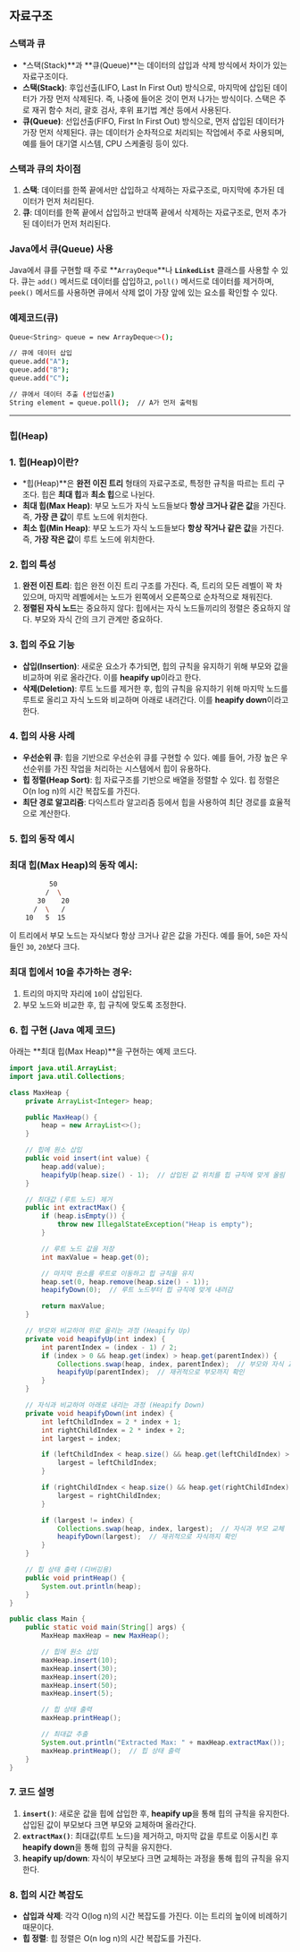 ## 자료구조

### 스택과 큐

- *스택(Stack)**과 **큐(Queue)**는 데이터의 삽입과 삭제 방식에서 차이가 있는 자료구조이다.
- **스택(Stack)**: 후입선출(LIFO, Last In First Out) 방식으로, 마지막에 삽입된 데이터가 가장 먼저 삭제된다. 즉, 나중에 들어온 것이 먼저 나가는 방식이다. 스택은 주로 재귀 함수 처리, 괄호 검사, 후위 표기법 계산 등에서 사용된다.
- **큐(Queue)**: 선입선출(FIFO, First In First Out) 방식으로, 먼저 삽입된 데이터가 가장 먼저 삭제된다. 큐는 데이터가 순차적으로 처리되는 작업에서 주로 사용되며, 예를 들어 대기열 시스템, CPU 스케줄링 등이 있다.

### 스택과 큐의 차이점

1. **스택**: 데이터를 한쪽 끝에서만 삽입하고 삭제하는 자료구조로, 마지막에 추가된 데이터가 먼저 처리된다.
2. **큐**: 데이터를 한쪽 끝에서 삽입하고 반대쪽 끝에서 삭제하는 자료구조로, 먼저 추가된 데이터가 먼저 처리된다.

### Java에서 큐(Queue) 사용

Java에서 큐를 구현할 때 주로 **`ArrayDeque`**나 **`LinkedList`** 클래스를 사용할 수 있다. 큐는 `add()` 메서드로 데이터를 삽입하고, `poll()` 메서드로 데이터를 제거하며, `peek()` 메서드를 사용하면 큐에서 삭제 없이 가장 앞에 있는 요소를 확인할 수 있다.

### 예제코드(큐)

```bash
Queue<String> queue = new ArrayDeque<>();

// 큐에 데이터 삽입
queue.add("A");
queue.add("B");
queue.add("C");

// 큐에서 데이터 추출 (선입선출)
String element = queue.poll();  // A가 먼저 출력됨

```

---

### 힙(Heap)

### 1. 힙(Heap)이란?

- *힙(Heap)**은 **완전 이진 트리** 형태의 자료구조로, 특정한 규칙을 따르는 트리 구조다. 힙은 **최대 힙**과 **최소 힙**으로 나뉜다.
- **최대 힙(Max Heap)**: 부모 노드가 자식 노드들보다 **항상 크거나 같은 값**을 가진다. 즉, **가장 큰 값**이 루트 노드에 위치한다.
- **최소 힙(Min Heap)**: 부모 노드가 자식 노드들보다 **항상 작거나 같은 값**을 가진다. 즉, **가장 작은 값**이 루트 노드에 위치한다.

### 2. 힙의 특성

1. **완전 이진 트리**: 힙은 완전 이진 트리 구조를 가진다. 즉, 트리의 모든 레벨이 꽉 차 있으며, 마지막 레벨에서는 노드가 왼쪽에서 오른쪽으로 순차적으로 채워진다.
2. **정렬된 자식 노드**는 중요하지 않다: 힙에서는 자식 노드들끼리의 정렬은 중요하지 않다. 부모와 자식 간의 크기 관계만 중요하다.

### 3. 힙의 주요 기능

- **삽입(Insertion)**: 새로운 요소가 추가되면, 힙의 규칙을 유지하기 위해 부모와 값을 비교하며 위로 올라간다. 이를 **heapify up**이라고 한다.
- **삭제(Deletion)**: 루트 노드를 제거한 후, 힙의 규칙을 유지하기 위해 마지막 노드를 루트로 올리고 자식 노드와 비교하며 아래로 내려간다. 이를 **heapify down**이라고 한다.

### 4. 힙의 사용 사례

- **우선순위 큐**: 힙을 기반으로 우선순위 큐를 구현할 수 있다. 예를 들어, 가장 높은 우선순위를 가진 작업을 처리하는 시스템에서 힙이 유용하다.
- **힙 정렬(Heap Sort)**: 힙 자료구조를 기반으로 배열을 정렬할 수 있다. 힙 정렬은 O(n log n)의 시간 복잡도를 가진다.
- **최단 경로 알고리즘**: 다익스트라 알고리즘 등에서 힙을 사용하여 최단 경로를 효율적으로 계산한다.

### 5. 힙의 동작 예시

### 최대 힙(Max Heap)의 동작 예시:

```bash
          50
         /  \
       30    20
      /  \   /
    10   5  15

```

이 트리에서 부모 노드는 자식보다 항상 크거나 같은 값을 가진다. 예를 들어, `50`은 자식들인 `30`, `20`보다 크다.

### 최대 힙에서 10을 추가하는 경우:

1. 트리의 마지막 자리에 `10`이 삽입된다.
2. 부모 노드와 비교한 후, 힙 규칙에 맞도록 조정한다.

### 6. 힙 구현 (Java 예제 코드)

아래는 **최대 힙(Max Heap)**을 구현하는 예제 코드다.

```java
import java.util.ArrayList;
import java.util.Collections;

class MaxHeap {
    private ArrayList<Integer> heap;

    public MaxHeap() {
        heap = new ArrayList<>();
    }

    // 힙에 원소 삽입
    public void insert(int value) {
        heap.add(value);
        heapifyUp(heap.size() - 1);  // 삽입된 값 위치를 힙 규칙에 맞게 올림
    }

    // 최대값 (루트 노드) 제거
    public int extractMax() {
        if (heap.isEmpty()) {
            throw new IllegalStateException("Heap is empty");
        }

        // 루트 노드 값을 저장
        int maxValue = heap.get(0);

        // 마지막 원소를 루트로 이동하고 힙 규칙을 유지
        heap.set(0, heap.remove(heap.size() - 1));
        heapifyDown(0);  // 루트 노드부터 힙 규칙에 맞게 내려감

        return maxValue;
    }

    // 부모와 비교하여 위로 올리는 과정 (Heapify Up)
    private void heapifyUp(int index) {
        int parentIndex = (index - 1) / 2;
        if (index > 0 && heap.get(index) > heap.get(parentIndex)) {
            Collections.swap(heap, index, parentIndex);  // 부모와 자식 교체
            heapifyUp(parentIndex);  // 재귀적으로 부모까지 확인
        }
    }

    // 자식과 비교하여 아래로 내리는 과정 (Heapify Down)
    private void heapifyDown(int index) {
        int leftChildIndex = 2 * index + 1;
        int rightChildIndex = 2 * index + 2;
        int largest = index;

        if (leftChildIndex < heap.size() && heap.get(leftChildIndex) > heap.get(largest)) {
            largest = leftChildIndex;
        }

        if (rightChildIndex < heap.size() && heap.get(rightChildIndex) > heap.get(largest)) {
            largest = rightChildIndex;
        }

        if (largest != index) {
            Collections.swap(heap, index, largest);  // 자식과 부모 교체
            heapifyDown(largest);  // 재귀적으로 자식까지 확인
        }
    }

    // 힙 상태 출력 (디버깅용)
    public void printHeap() {
        System.out.println(heap);
    }
}

public class Main {
    public static void main(String[] args) {
        MaxHeap maxHeap = new MaxHeap();

        // 힙에 원소 삽입
        maxHeap.insert(10);
        maxHeap.insert(30);
        maxHeap.insert(20);
        maxHeap.insert(50);
        maxHeap.insert(5);

        // 힙 상태 출력
        maxHeap.printHeap();

        // 최대값 추출
        System.out.println("Extracted Max: " + maxHeap.extractMax());
        maxHeap.printHeap();  // 힙 상태 출력
    }
}

```

### 7. 코드 설명

1. **`insert()`**: 새로운 값을 힙에 삽입한 후, **heapify up**을 통해 힙의 규칙을 유지한다. 삽입된 값이 부모보다 크면 부모와 교체하며 올라간다.
2. **`extractMax()`**: 최대값(루트 노드)을 제거하고, 마지막 값을 루트로 이동시킨 후 **heapify down**을 통해 힙의 규칙을 유지한다.
3. **heapify up/down**: 자식이 부모보다 크면 교체하는 과정을 통해 힙의 규칙을 유지한다.

### 8. 힙의 시간 복잡도

- **삽입과 삭제**: 각각 O(log n)의 시간 복잡도를 가진다. 이는 트리의 높이에 비례하기 때문이다.
- **힙 정렬**: 힙 정렬은 O(n log n)의 시간 복잡도를 가진다.